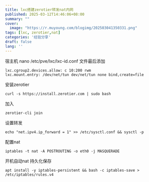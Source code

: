 ```yaml
---
title: lxc搭建zerotier转发nat内网
published: 2025-03-12T14:46:06+08:00
summary: ""
cover:
  image: "https://r.muyoung.com/blogimg/202503041350331.png"
tags: [lxc, zerotier,nat]
categories: '经验分享'
draft: false 
lang: ''
---
```


宿主机 nano /etc/pve/lxc/lxc-id.conf
文件最后添加
```
lxc.cgroup2.devices.allow: c 10:200 rwm 
lxc.mount.entry: /dev/net/tun dev/net/tun none bind,create=file
```

安装zerotier 
```
curl -s https://install.zerotier.com | sudo bash
```

加入
```
zerotier-cli join
```
设置转发
```
echo "net.ipv4.ip_forward = 1" >> /etc/sysctl.conf && sysctl -p
```
配置nat
```
iptables -t nat -A POSTROUTING -o eth0 -j MASQUERADE
```
开机自动nat 持久化保存
```
apt install -y iptables-persistent && bash -c iptables-save > /etc/iptables/rules.v4
```